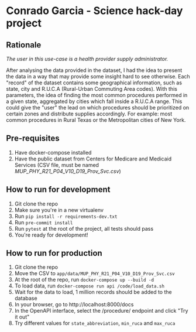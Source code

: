 # Conrado Garcia - Science hack-day project

## Rationale
_The user in this use-case is a health provider supply administrator._

After analysing the data provided in the dataset, I had the idea to present the data in a way that may provide some insight hard to see otherwise.
Each "record" of the dataset contains some geographical information, such as state, city and R.U.C.A (Rural-Urban Commuting Area codes).
With this parameters, the idea of finding the most common procedures performed in a given state, aggregated by cities which fall inside a R.U.C.A range.
This could give the "user" the lead on which procedures should be prioritized on certain zones and distribute supplies accordingly.
For example: most common procedures in Rural Texas or the Metropolitan cities of New York.

## Pre-requisites
1. Have docker-compose installed
3. Have the public dataset from Centers for Medicare and Medicaid Services (CSV file, must be named _MUP_PHY_R21_P04_V10_D19_Prov_Svc.csv_)

## How to run for development
1. Git clone the repo
3. Make sure you're in a new virtualenv
3. Run `pip install -r requirements-dev.txt`
4. Run `pre-commit install`
5. Run `pytest` at the root of the project, all tests should pass
6. You're ready for development!

## How to run for production
1. Git clone the repo
2. Move the CSV to `app/data/MUP_PHY_R21_P04_V10_D19_Prov_Svc.csv`
3. At the root of the repo, run `docker-compose up --build -d`
4. To load data, run `docker-compose run api /code/load_data.sh`
5. Wait for the data to load, 1 million records should be added to the database
6. In your browser, go to http://localhost:8000/docs
7. In the OpenAPI interface, select the /procedure/ endpoint and click "Try it out"
8. Try different values for `state_abbreviation`, `min_ruca` and `max_ruca`
